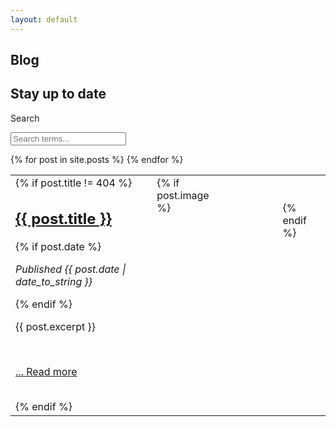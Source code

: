 ```yaml
---
layout: default
---
```

<link rel="stylesheet" href="/assets/css/paginate.css">

<script type='text/javascript' src='/assets/js/paginate.js'>
</script>

<section class = "hero is-info is-bold">
  <div class = "hero-body">
    <div class = "container">
      <h1 class = "title">
      Blog
      </h1>
      <h2 class = "subtitle">
      Stay up to date
      </h2>
    </div>
  </div>
</section>

<div class="hero-body">
  <div class="container">
    <nav class = "level">
      <div class = "level-left">
        <div class = "level-item">
          <div class="field is-horizontal">
              <div class = "field-label is-normal">
              <label class = "label" for="searchBox">Search</label>
              </div>
              <div class = "field-body">
                <div class = "field">
                  <p class = "control is-pulled-left">
                    <input class="input" id="searchBox" type = "text" placeholder="Search terms...">
                  </p>
                </div>
              </div>
          </div>
        </div>
      </div>
    </nav>
    <div class = "body">
    <div class = "table-container">
    <table class="table-borderless overflow myTable">
        <tbody>
        {% for post in site.posts %}
        <tr>
          <td>
            <div class = "columns">
            <div class = "column">
            {% if post.title != 404 %}
            <h2 class="title is-1 centered is-size-5-mobile"><a href="{{ post.url }}" class = "has-text-info">{{ post.title }}</a></h2>
            {% if post.date %}<p> <i>Published {{ post.date | date_to_string }}</i></p>{% endif %}
            <br>
            <p class = "is-size-3-mobile">{{ post.excerpt }}</p>
            <br>
            <p><a href="{{ post.url }}"> ... Read more</a></p>
            <br>
            {% endif %}
            </div>
            {% if post.image %}
              <div class = "column">
                <figure class="image"><img src="{{ post.image }}" alt="" /></figure>
              </div>
              <br><br>
            {% endif %}
          </div>
          </td>
        </tr>
        {% endfor %}
        </tbody>
    </table>
    </div>
    </div>
  </div>
</div>


<script>

  let options = {
    numberPerPage: 4,
    goBar:true, 
    pageCounter:true, 
  };

  let filterOptions = {
    el:'#searchBox' 
  };

    paginate.init('.myTable',options,filterOptions);
</script>

